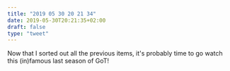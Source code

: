 ```yaml
---
title: "2019 05 30 20 21 34"
date: 2019-05-30T20:21:35+02:00
draft: false
type: "tweet"
---
```

Now that I sorted out all the previous items, it's probably time to go watch this (in)famous last season of GoT!
